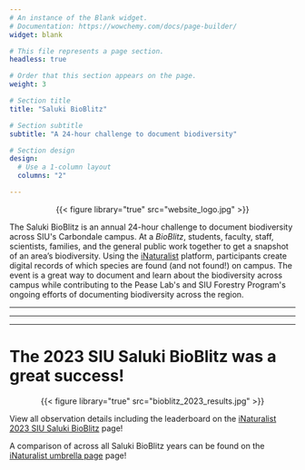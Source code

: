```yaml
---
# An instance of the Blank widget.
# Documentation: https://wowchemy.com/docs/page-builder/
widget: blank

# This file represents a page section.
headless: true

# Order that this section appears on the page.
weight: 3

# Section title
title: "Saluki BioBlitz"

# Section subtitle
subtitle: "A 24-hour challenge to document biodiversity"

# Section design
design:
  # Use a 1-column layout
  columns: "2"

---
```


<p style="text-align: center;"> {{< figure library="true" src="website_logo.jpg" >}} </p>


The Saluki BioBlitz is an annual 24-hour challenge to document biodiversity across SIU's Carbondale campus. At a *BioBlitz*, students, faculty, staff, scientists, families, and the general public work together to get a snapshot of an area’s biodiversity. Using the [iNaturalist](https://www.inaturalist.org) platform, participants create digital records of which species are found (and not found!) on campus. The event is a great way to document and learn about the biodiversity across campus while contributing to the Pease Lab's and SIU Forestry Program's ongoing efforts of documenting biodiversity across the region.     

----     
----     
----   


# The 2023 SIU Saluki BioBlitz was a great success!

<p style="text-align: center;"> {{< figure library="true" src="bioblitz_2023_results.jpg" >}} </p>

View all observation details including the leaderboard on the [iNaturalist 2023 SIU Saluki BioBlitz](https://www.inaturalist.org/projects/2023-siu-saluki-bioblitz) page!

A comparison of across all Saluki BioBlitz years can be found on the [iNaturalist umbrella page](https://www.inaturalist.org/projects/southern-illinois-university-saluki-bioblitz-9d2bcd00-c93e-4dbc-accd-a2faf375d057) page!